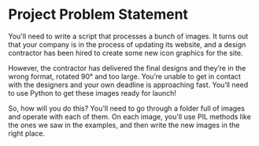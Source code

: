 # Project Problem Statement
You'll need to write a script that processes a bunch of images. It turns out that your company is in the process of updating its website, and a design contractor has been hired to create some new icon graphics for the site. 

However, the contractor has delivered the final designs and they’re in the wrong format, rotated 90° and too large. You’re unable to get in contact with the designers and your own deadline is approaching fast. You’ll need to use Python to get these images ready for launch!

So, how will you do this? You'll need to go through a folder full of images and operate with each of them. On each image, you'll use PIL methods like the ones we saw in the examples, and then write the new images in the right place.
